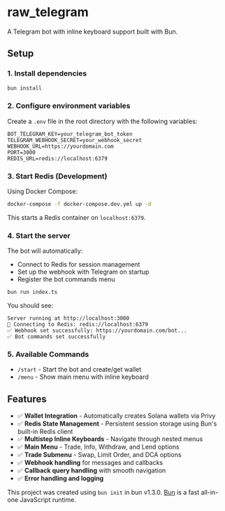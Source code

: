 # raw_telegram

A Telegram bot with inline keyboard support built with Bun.

## Setup

### 1. Install dependencies

```bash
bun install
```

### 2. Configure environment variables

Create a `.env` file in the root directory with the following variables:

```env
BOT_TELEGRAM_KEY=your_telegram_bot_token
TELEGRAM_WEBHOOK_SECRET=your_webhook_secret
WEBHOOK_URL=https://yourdomain.com
PORT=3000
REDIS_URL=redis://localhost:6379
```

### 3. Start Redis (Development)

Using Docker Compose:

```bash
docker-compose -f docker-compose.dev.yml up -d
```

This starts a Redis container on `localhost:6379`.

### 4. Start the server

The bot will automatically:
- Connect to Redis for session management
- Set up the webhook with Telegram on startup
- Register the bot commands menu

```bash
bun run index.ts
```

You should see:
```
Server running at http://localhost:3000
📡 Connecting to Redis: redis://localhost:6379
✅ Webhook set successfully: https://yourdomain.com/bot...
✅ Bot commands set successfully
```

### 5. Available Commands

- `/start` - Start the bot and create/get wallet
- `/menu` - Show main menu with inline keyboard

## Features

- ✅ **Wallet Integration** - Automatically creates Solana wallets via Privy
- ✅ **Redis State Management** - Persistent session storage using Bun's built-in Redis client
- ✅ **Multistep Inline Keyboards** - Navigate through nested menus
- ✅ **Main Menu** - Trade, Info, Withdraw, and Lend options
- ✅ **Trade Submenu** - Swap, Limit Order, and DCA options
- ✅ **Webhook handling** for messages and callbacks
- ✅ **Callback query handling** with smooth navigation
- ✅ **Error handling and logging**

This project was created using `bun init` in bun v1.3.0. [Bun](https://bun.com) is a fast all-in-one JavaScript runtime.
